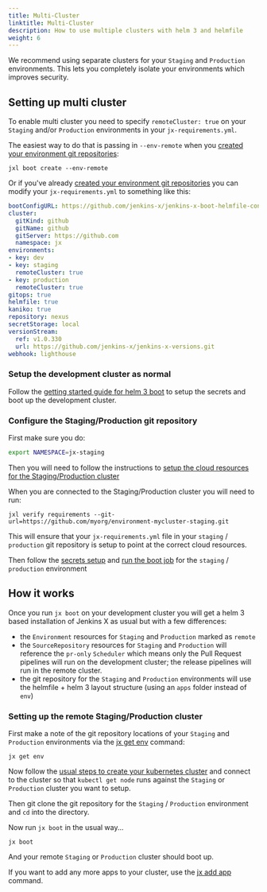 ```yaml
---
title: Multi-Cluster
linktitle: Multi-Cluster
description: How to use multiple clusters with helm 3 and helmfile
weight: 6
---
```


We recommend using separate clusters for your `Staging` and `Production` environments. This lets you completely isolate your environments which improves security.


## Setting up multi cluster

To enable multi cluster you need to specify `remoteCluster: true` on your `Staging` and/or `Production` environments in your `jx-requirements.yml`.

The easiest way to do that is passing in `--env-remote`  when you [created your environment git repositories](/docs/labs/boot/getting-started/repository/):

``` 
jxl boot create --env-remote
```

Or if you've already [created your environment git repositories](/docs/labs/boot/getting-started/repository/) you can modify your `jx-requirements.yml` to something like this:

```yaml 
bootConfigURL: https://github.com/jenkins-x/jenkins-x-boot-helmfile-config
cluster:
  gitKind: github
  gitName: github
  gitServer: https://github.com
  namespace: jx
environments:
- key: dev
- key: staging
  remoteCluster: true
- key: production
  remoteCluster: true
gitops: true
helmfile: true
kaniko: true
repository: nexus
secretStorage: local
versionStream:
  ref: v1.0.330
  url: https://github.com/jenkins-x/jenkins-x-versions.git
webhook: lighthouse
```    

### Setup the development cluster as normal

Follow the [getting started guide for helm 3 boot](/docs/labs/boot/getting-started/) to setup the secrets and boot up the development cluster.

### Configure the Staging/Production git repository

First make sure you do:

```bash 
export NAMESPACE=jx-staging
```

Then you will need to follow the instructions to [setup the cloud resources for the Staging/Production cluster](/docs/labs/boot/getting-started/cloud/)

When you are connected to the Staging/Production cluster you will need to run:

``` 
jxl verify requirements --git-url=https://github.com/myorg/environment-mycluster-staging.git
```
 
This will ensure that your `jx-requirements.yml` file in your `staging` / `production` git repository is setup to point at the correct cloud resources.

Then follow the [secrets setup](/docs/labs/boot/getting-started/secrets/) and  [run the boot job](/docs/labs/boot/getting-started/run/) for the `staging` / `production` environment


## How it works

Once you run `jx boot` on your development cluster you will get a helm 3 based installation of Jenkins X as usual but with a few differences:
 
* the `Environment` resources for `Staging` and `Production` marked as `remote`
* the `SourceRepository` resources for `Staging` and `Production` will reference the `pr-only` `Scheduler` which means only the Pull Request pipelines will run on the development cluster; the release pipelines will run in the remote cluster.
* the git repository for the `Staging` and `Production` environments will use the helmfile + helm 3 layout structure (using an `apps` folder instead of `env`)

### Setting up the remote Staging/Production cluster

First make a note of the git repository locations of your `Staging` and `Production` environments via the [jx get env](https://jenkins-x.io/commands/jx_get_environments/) command:

``` 
jx get env
```

Now follow the [usual steps to create your kubernetes cluster](https://jenkins-x.io/docs/getting-started/setup/create-cluster/) and connect to the cluster so that `kubectl get node` runs against the `Staging` or `Production` cluster you want to setup.

Then git clone the git repository for the `Staging` / `Production` environment and `cd` into the directory.

Now run `jx boot` in the usual way...

``` 
jx boot
```

And your remote `Staging` or `Production` cluster should boot up.

If you want to add any more apps to your cluster, use the [jx add app](/docs/labs/boot/apps/#adding-apps-or-charts) command.
